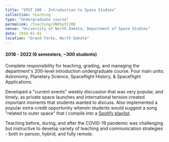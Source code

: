 ```yaml
---
title: "SPST 200 - Introduction to Space Studies"
collection: teaching
type: "Undergraduate course"
permalink: /teaching/UNDSpSt200
venue: "University of North Dakota, Department of Space Studies"
date: 2018-01-01
location: "Grand Forks, North Dakota"
---
```


#### 2018 - 2022 (6 semesters, ~300 students)

Complete responsibility for teaching, grading, and managing the department's 200-level introduction undergraduate course.  Four main units: Astronomy, Planetary Science, Spaceflight History, & Spaceflight Applications. 

Developed a "current events" weekly discussion that was very popular, and timely, as private space launches and international tension created important moments that students wanted to discuss. Also implemented a popular extra-credit opportunity wherein students would suggest a song "related to outer space" that I compile into a [Spotify playlist](https://open.spotify.com/playlist/3KfujKdKibbsEHWa9MMSEd?si=9ce2701a12ab46d1 "SpaceJams Vol 3"). 

Teaching before, during, and after the COVID-19 pandemic was challenging but instructive to develop variety of teaching and communication strategies - both in-person, hybrid, and fully remote. 
